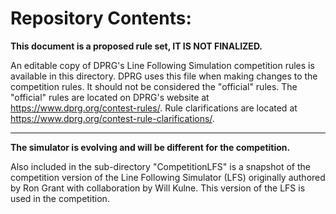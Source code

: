 # Repository Contents: #
__This document is a proposed rule set, IT IS NOT FINALIZED.__

An editable copy of DPRG's Line Following Simulation competition rules is available in this directory. DPRG uses this file when making changes to the competition rules. It should not be considered the "official" rules. The "official" rules are located on DPRG's website at https://www.dprg.org/contest-rules/. Rule clarifications are located at https://www.dprg.org/contest-rule-clarifications/.

---------- 

__The simulator is evolving and will be different for the competition.__
    
Also included in the sub-directory "CompetitionLFS" is a snapshot of the competition version of the Line Following Simulator (LFS) originally authored by Ron Grant with collaboration by Will Kulne. This version of the LFS is used in the competition.
